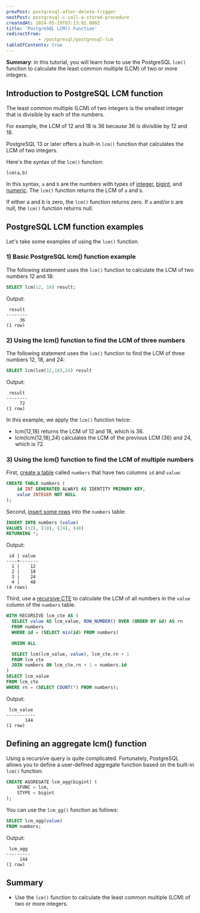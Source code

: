 ```yaml
---
prevPost: postgresql-after-delete-trigger
nextPost: postgresql-c-call-a-stored-procedure
createdAt: 2024-05-19T03:13:02.000Z
title: 'PostgreSQL LCM() Function'
redirectFrom: 
            - /postgresql/postgresql-lcm
tableOfContents: true
---
```


**Summary**: in this tutorial, you will learn how to use the PostgreSQL `lcm()` function to calculate the least common multiple (LCM) of two or more integers.

## Introduction to PostgreSQL LCM function

The least common multiple (LCM) of two integers is the smallest integer that is divisible by each of the numbers.

For example, the LCM of 12 and 18 is 36 because 36 is divisible by 12 and 18.

PostgreSQL 13 or later offers a built-in `lcm()` function that calculates the LCM of two integers.

Here's the syntax of the `lcm()` function:

```
lcm(a,b)
```

In this syntax, `a` and `b` are the numbers with types of [integer](/postgresql/postgresql-integer), [bigint](/postgresql/postgresql-tutorial/postgresql-integer), and [numeric](/postgresql/postgresql-tutorial/postgresql-numeric). The `lcm()` function returns the LCM of `a` and `b`.

If either a and b is zero, the `lcm()` function returns zero. If `a` and/or `b` are null, the `lcm()` function returns null.

## PostgreSQL LCM function examples

Let's take some examples of using the `lcm()` function.

### 1) Basic PostgreSQL lcm() function example

The following statement uses the `lcm()` function to calculate the LCM of two numbers 12 and 18:

```sql
SELECT lcm(12, 18) result;
```

Output:

```
 result
--------
     36
(1 row)
```

### 2) Using the lcm() function to find the LCM of three numbers

The following statement uses the `lcm()` function to find the LCM of three numbers 12, 18, and 24:

```sql
SELECT lcm(lcm(12,18),24) result
```

Output:

```
 result
--------
     72
(1 row)
```

In this example, we apply the `lcm()` function twice:

- lcm(12,18) returns the LCM of 12 and 18, which is 36.
- lcm(lcm(12,18),24) calculates the LCM of the previous LCM (36) and 24, which is 72.

### 3) Using the lcm() function to find the LCM of multiple numbers

First, [create a table](/postgresql/postgresql-create-table) called `numbers` that have two columns `id` and `value`:

```sql
CREATE TABLE numbers (
    id INT GENERATED ALWAYS AS IDENTITY PRIMARY KEY,
    value INTEGER NOT NULL
);
```

Second, [insert some rows](/postgresql/postgresql-insert-multiple-rows) into the `numbers` table:

```sql
INSERT INTO numbers (value)
VALUES (12), (18), (24), (48)
RETURNING *;
```

Output:

```
 id | value
----+-------
  1 |    12
  2 |    18
  3 |    24
  4 |    48
(4 rows)
```

Third, use a [recursive CTE](/postgresql/postgresql-recursive-query) to calculate the LCM of all numbers in the `value` column of the `numbers` table.

```sql
WITH RECURSIVE lcm_cte AS (
  SELECT value AS lcm_value, ROW_NUMBER() OVER (ORDER BY id) AS rn
  FROM numbers
  WHERE id = (SELECT min(id) FROM numbers)

  UNION ALL

  SELECT lcm(lcm_value, value), lcm_cte.rn + 1
  FROM lcm_cte
  JOIN numbers ON lcm_cte.rn + 1 = numbers.id
)
SELECT lcm_value
FROM lcm_cte
WHERE rn = (SELECT COUNT(*) FROM numbers);
```

Output:

```
 lcm_value
-----------
       144
(1 row)
```

## Defining an aggregate lcm() function

Using a recursive query is quite complicated. Fortunately, PostgreSQL allows you to define a user-defined aggregate function based on the built-in `lcm()` function:

```sql
CREATE AGGREGATE lcm_agg(bigint) (
    SFUNC = lcm,
    STYPE = bigint
);
```

You can use the `lcm_gg()` function as follows:

```sql
SELECT lcm_agg(value)
FROM numbers;
```

Output:

```
 lcm_agg
---------
     144
(1 row)
```

## Summary

- Use the `lcm()` function to calculate the least common multiple (LCM) of two or more integers.
